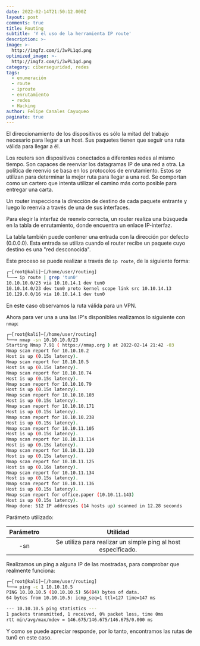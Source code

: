 ```yaml
---
date: 2022-02-14T21:50:12.000Z
layout: post
comments: true
title: Routing
subtitle: 'Y el uso de la herramienta IP route'
description: >-
image: >-
  http://imgfz.com/i/3wPL1qd.png
optimized_image: >-
  http://imgfz.com/i/3wPL1qd.png
category: ciberseguridad, redes
tags:
  - enumeración
  - route
  - iproute
  - enrutamiento
  - redes
  - Hacking
author: Felipe Canales Cayuqueo
paginate: true
---
```


El direccionamiento de los dispositivos es sólo la mitad del trabajo necesario para llegar a un host. Sus paquetes tienen que seguir una ruta válida para llegar a él.

Los routers son dispositivos conectados a diferentes redes al mismo tiempo. Son capaces de reenviar los datagramas IP de una red a otra. La política de reenvío se basa en los protocolos de enrutamiento. Estos se utilizan para determinar la mejor ruta para llegar a una red. Se comportan como un cartero que intenta utilizar el camino más corto posible para entregar una carta.

Un router inspecciona la dirección de destino de cada paquete entrante y luego lo reenvía a través de una de sus interfaces.

Para elegir la interfaz de reenvío correcta, un router realiza una búsqueda en la tabla de enrutamiento, donde encuentra un enlace IP-interfaz.

La tabla también puede contener una entrada con la dirección por defecto (0.0.0.0). Esta entrada se utiliza cuando el router recibe un paquete cuyo destino es una "red desconocida".

Este proceso se puede realizar a través de ```ip route```, de la siguiente forma:

```bash
┌─[root@kali]─[/home/user/routing]
└──╼ ip route | grep 'tun0'                                                                                                         
10.10.10.0/23 via 10.10.14.1 dev tun0 
10.10.14.0/23 dev tun0 proto kernel scope link src 10.10.14.13 
10.129.0.0/16 via 10.10.14.1 dev tun0
```

En este caso observamos la ruta válida para un VPN.

Ahora para ver una a una las IP's disponibles realizamos lo siguiente con ```nmap```:

```bash
┌─[root@kali]─[/home/user/routing]
└──╼ nmap -sn 10.10.10.0/23                                                                                             
Starting Nmap 7.91 ( https://nmap.org ) at 2022-02-14 21:42 -03
Nmap scan report for 10.10.10.2
Host is up (0.15s latency).
Nmap scan report for 10.10.10.5
Host is up (0.15s latency).
Nmap scan report for 10.10.10.74
Host is up (0.15s latency).
Nmap scan report for 10.10.10.79
Host is up (0.15s latency).
Nmap scan report for 10.10.10.103
Host is up (0.15s latency).
Nmap scan report for 10.10.10.171
Host is up (0.15s latency).
Nmap scan report for 10.10.10.238
Host is up (0.15s latency).
Nmap scan report for 10.10.11.105
Host is up (0.15s latency).
Nmap scan report for 10.10.11.114
Host is up (0.15s latency).
Nmap scan report for 10.10.11.120
Host is up (0.15s latency).
Nmap scan report for 10.10.11.125
Host is up (0.16s latency).
Nmap scan report for 10.10.11.134
Host is up (0.15s latency).
Nmap scan report for 10.10.11.136
Host is up (0.15s latency).
Nmap scan report for office.paper (10.10.11.143)
Host is up (0.15s latency).
Nmap done: 512 IP addresses (14 hosts up) scanned in 12.28 seconds                                                                                   
```
Parámeto utilizado:

| Parámetro | Utilidad |
| :--------: | :-------: |
| -sn | Se utiliza para realizar un simple ping al host especificado. |

Realizamos un ping a alguna IP de las mostradas, para comprobar que realmente funciona:

```bash
┌─[root@kali]─[/home/user/routing]
└──╼ ping -c 1 10.10.10.5                                                                                            
PING 10.10.10.5 (10.10.10.5) 56(84) bytes of data.
64 bytes from 10.10.10.5: icmp_seq=1 ttl=127 time=147 ms

--- 10.10.10.5 ping statistics ---
1 packets transmitted, 1 received, 0% packet loss, time 0ms
rtt min/avg/max/mdev = 146.675/146.675/146.675/0.000 ms
```

Y como se puede apreciar responde, por lo tanto, encontramos las rutas de tun0 en este caso.






